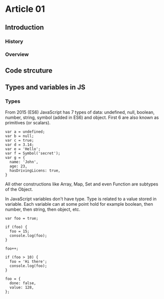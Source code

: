 # Article 01

## Introduction

### History

### Overview

## Code strcuture

## Types and variables in JS

### Types

From 2015 (ES6) JavaScript has 7 types of data:
undefined, null, boolean, number, string, symbol (added in ES6) and object.
First 6 are also known as primitives (or scalars).

```
var a = undefined;
var b = null;
var c = true;
var d = 3.14;
var e = 'Hello';
var f = Symbol('secret');
var g = {
  name: 'John',
  age: 23,
  hasDrivingLicens: true,
}
```

All other constructions like Array, Map, Set and even Function are subtypes of the Object.

In JavaScript variables don't have type. Type is related to a value stored in variable.
Each variable can at some point hold for example boolean, then number, then string, then object, etc.

```
var foo = true;

if (foo) {
  foo = 15;
  console.log(foo);
}

foo++;

if (foo > 10) {
  foo = 'Hi there';
  console.log(foo);
}

foo = {
  done: false,
  value: 128,
};
```
